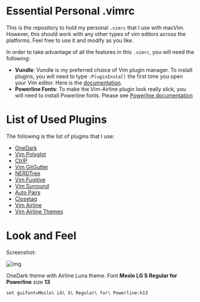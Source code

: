 # Essential Personal .vimrc

This is the repository to hold my personal `.vimrc` that I use with macVim.
However, this should work with any other types of vim editors across the
platforms. Feel free to use it and modify as you like.

In order to take advantage of all the features in this `.vimrc`, you will
need the following:
* **Vundle**: Vundle is my preferred choice of Vim plugin manager. To install
plugins, you will need to type `:PluginInstall` the first time you open your
Vim editor. Here is the [documentation](https://github.com/VundleVim/Vundle.vim).
* **Powerline Fonts**: To make the Vim-Airline plugin look really slick,
you will need to install Powerline fonts. Please see [Powerline documentation](https://github.com/powerline/fonts)


# List of Used Plugins

The following is the list of plugins that I use:
* [OneDark](https://github.com/joshdick/onedark.vim)
* [Vim Polyglot](https://github.com/sheerun/vim-polyglot)
* [CtrlP](kien/ctrlp.vim)
* [Vim GitGutter](https://github.com/airblade/vim-gitgutter)
* [NERDTree](https://github.com/scrooloose/nerdtree)
* [Vim Fugitive](https://github.com/tpope/vim-fugitive)
* [Vim Surround](https://github.com/tpope/vim-surround)
* [Auto Pairs](https://github.com/jiangmiao/auto-pairs)
* [Closetag](https://github.com/docunext/closetag.vim)
* [Vim Airline](https://github.com/vim-airline/vim-airline)
* [Vim Airline Themes](https://github.com/vim-airline/vim-airline-themes)


# Look and Feel

Screenshot:

![img](https://cloud.githubusercontent.com/assets/5366783/15807914/4836d07a-2b37-11e6-90cc-ce6417537587.png)

OneDark theme with Airline Luna theme. Font **Meslo LG S Regular for Powerline** size **13**

```vim
set guifont=Meslo\ LG\ S\ Regular\ for\ Powerline:h13
```
